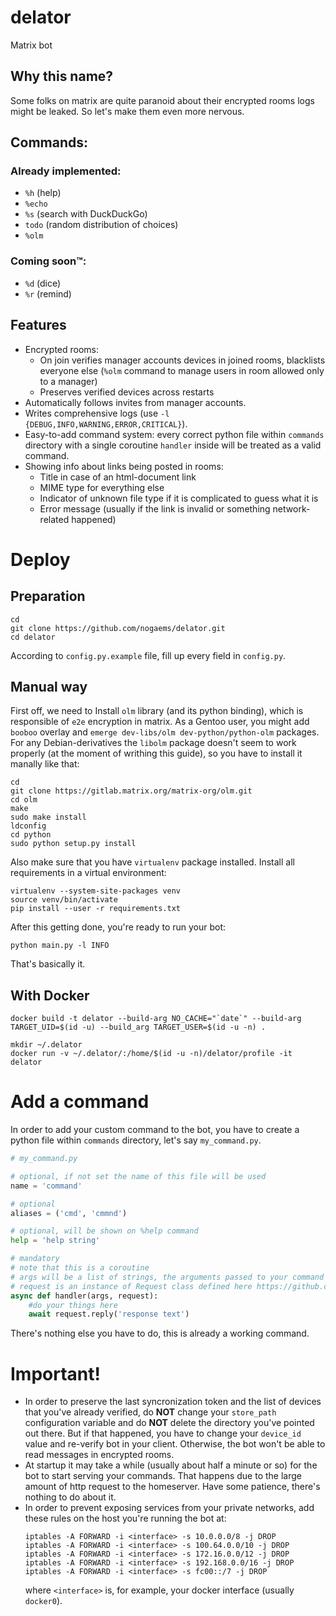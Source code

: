 # delator
Matrix bot

## Why this name?
Some folks on matrix are quite paranoid about their encrypted rooms logs might be leaked. So let's make them even more nervous.

## Commands:

### Already implemented:
* `%h` (help)
* `%echo`
* `%s` (search with DuckDuckGo)
* `todo` (random distribution of choices)
* `%olm`

### Coming soon™:
* `%d` (dice)
* `%r` (remind)

## Features
* Encrypted rooms:
    * On join verifies manager accounts devices in joined rooms, blacklists everyone else (`%olm` command to manage users in room allowed only to a manager)
    * Preserves verified devices across restarts
* Automatically follows invites from manager accounts.
* Writes comprehensive logs (use `-l {DEBUG,INFO,WARNING,ERROR,CRITICAL}`).
* Easy-to-add command system: every correct python file within `commands` directory with a single coroutine `handler` inside will be treated as a valid command.
* Showing info about links being posted in rooms:
    * Title in case of an html-document link
    * MIME type for everything else
    * Indicator of unknown file type if it is complicated to guess what it is
    * Error message (usually if the link is invalid or something network-related happened)

# Deploy

## Preparation

```
cd
git clone https://github.com/nogaems/delator.git
cd delator
```
According to `config.py.example` file, fill up every field in `config.py`.

## Manual way

First off, we need to Install `olm` library (and its python binding), which is responsible of `e2e` encryption in matrix. As a Gentoo user, you might add `booboo` overlay and `emerge dev-libs/olm dev-python/python-olm` packages.
For any Debian-derivatives the `libolm` package doesn't seem to work properly (at the moment of writhing this guide), so you have to install it manally like that:
```
cd
git clone https://gitlab.matrix.org/matrix-org/olm.git
cd olm
make
sudo make install
ldconfig
cd python
sudo python setup.py install
```
Also make sure that you have `virtualenv` package installed.
Install all requirements in a virtual environment:
```
virtualenv --system-site-packages venv
source venv/bin/activate
pip install --user -r requirements.txt
```
After this getting done, you're ready to run your bot:
```
python main.py -l INFO
```
That's basically it.

## With Docker

```
docker build -t delator --build-arg NO_CACHE="`date`" --build-arg TARGET_UID=$(id -u) --build_arg TARGET_USER=$(id -u -n) .

mkdir ~/.delator
docker run -v ~/.delator/:/home/$(id -u -n)/delator/profile -it delator
```

# Add a command

In order to add your custom command to the bot, you have to create a python file within `commands` directory, let's say `my_command.py`.

```python
# my_command.py

# optional, if not set the name of this file will be used
name = 'command'

# optional
aliases = ('cmd', 'cmmnd')

# optional, will be shown on %help command
help = 'help string'

# mandatory
# note that this is a coroutine
# args will be a list of strings, the arguments passed to your command
# request is an instance of Request class defined here https://github.com/nogaems/delator/blob/master/command.py
async def handler(args, request):
    #do your things here
    await request.reply('response text')
```
There's nothing else you have to do, this is already a working command.

# Important!

* In order to preserve the last syncronization token and the list of devices that you've already verified, do **NOT** change your `store_path` configuration variable and do **NOT** delete the directory you've pointed out there. But if that happened, you have to change your `device_id` value and re-verify bot in your client. Otherwise, the bot won't be able to read messages in encrypted rooms.
* At startup it may take a while (usually about half a minute or so) for the bot to start serving your commands. That happens due to the large amount of http request to the homeserver. Have some patience, there's nothing to do about it.
* In order to prevent exposing services from your private networks, add these rules on the host you're running the bot at:
  ```
  iptables -A FORWARD -i <interface> -s 10.0.0.0/8 -j DROP
  iptables -A FORWARD -i <interface> -s 100.64.0.0/10 -j DROP
  iptables -A FORWARD -i <interface> -s 172.16.0.0/12 -j DROP
  iptables -A FORWARD -i <interface> -s 192.168.0.0/16 -j DROP
  iptables -A FORWARD -i <interface> -s fc00::/7 -j DROP
  ```
  where `<interface>` is, for example, your docker interface (usually `docker0`).
